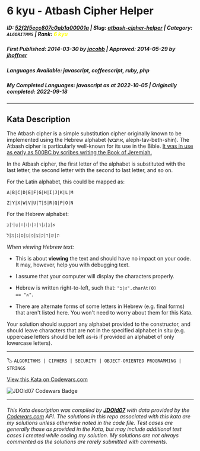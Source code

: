 # 6 kyu - Atbash Cipher Helper

##### **ID**: [52f2f5ecc807c0ab1a00001a](https://www.codewars.com/kata/52f2f5ecc807c0ab1a00001a) | **Slug**: [atbash-cipher-helper](https://www.codewars.com/kata/52f2f5ecc807c0ab1a00001a) | **Category**: `ALGORITHMS` | **Rank**: <span style="color:yellow">6 kyu</span>

##### **First Published**: 2014-03-30 ***by*** [jacobb](https://www.codewars.com/users/jacobb) | **Approved**: 2014-05-29 ***by*** [jhoffner](https://www.codewars.com/users/jhoffner)

##### **Languages Available**: javascript, coffeescript, ruby, php

##### **My Completed Languages**: javascript ***as at*** 2022-10-05 | **Originally completed**: 2022-09-18

---

## Kata Description


The Atbash cipher is a simple substitution cipher originally known to be implemented using the Hebrew alphabet (אתבש, aleph-tav-beth-shin). The Atbash cipher is particularly well-known for its use in the Bible. [It was in use as early as 500BC by scribes writing the Book of Jeremiah.](http://mysteriouswritings.com/the-atbash-cipher-and-jeremiah-511/)



In the Atbash cipher, the first letter of the alphabet is substituted with the last letter, the second letter with the second to last letter, and so on.



For the Latin alphabet, this could be mapped as:



    A|B|C|D|E|F|G|H|I|J|K|L|M

    Z|Y|X|W|V|U|T|S|R|Q|P|O|N



For the Hebrew alphabet:



    א|ב|ג|ד|ה|ו|ז|ח|ט|י|כ

    ת|ש|ר|ק|צ|פ|ע|ס|נ|מ|ל



*When viewing Hebrew text:*



* This is about **viewing** the text and should have no impact on your code. It may, however, help you with debugging text.

* I assume that your computer will display the characters properly.

* Hebrew is written right-to-left, such that: <code>"א|ב".charAt(0) == "א"</code>.

* There are alternate forms of some letters in Hebrew (e.g. final forms) that aren't listed here. You won't need to worry about them for this Kata.



Your solution should support any alphabet provided to the constructor, and should leave characters that are not in the specified alphabet in situ (e.g. uppercase letters should be left as-is if provided an alphabet of only lowercase letters).

---


🏷 `ALGORITHMS | CIPHERS | SECURITY | OBJECT-ORIENTED PROGRAMMING | STRINGS`


[View this Kata on Codewars.com](https://www.codewars.com/kata/52f2f5ecc807c0ab1a00001a)

![](https://www.codewars.com/users/jdold07/badges/large "JDOld07 Codewars Badge")

---

###### *This Kata description was compiled by [**JDOld07**](https://tpstech.dev) with data provided by the [Codewars.com](https://www.codewars.com) API.  The solutions in this repo associated with this kata are my solutions unless otherwise noted in the code file.  Test cases are generally those as provided in the Kata, but may include additional test cases I created while coding my solution.  My solutions are not always commented as the solutions are rarely submitted with comments.*
